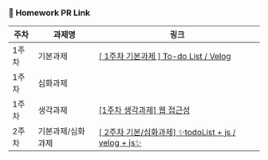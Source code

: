 ### 🔗 Homework PR Link

| 주차  | 과제명            | 링크                                                                                                          |
| ----- | ----------------- | ------------------------------------------------------------------------------------------------------------- |
| 1주차 | 기본과제          | [[ 1주차 기본과제 ] To-do List / Velog](https://github.com/IN-SOPT-WEB/SeongGyeongRYU/pull/1)                 |
| 1주차 | 심화과제          |                                                                                                               |
| 1주차 | 생각과제          | [[1주차 생각과제] 웹 접근성](https://github.com/IN-SOPT-WEB/SeongGyeongRYU/blob/week1/WA.md)                  |
| 2주차 | 기본과제/심화과제 | [[ 2주차 기본/심화과제] ✨todoList + js / velog + js✨](https://github.com/IN-SOPT-WEB/SeongGyeongRYU/pull/2) |
